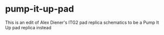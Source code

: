 # pump-it-up-pad

This is an edit of Alex Diener's ITG2 pad replica schematics to be a Pump It Up pad replica instead